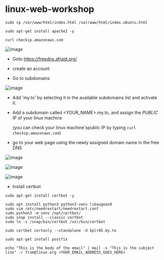 # linux-web-workshop


```
sudo cp /var/www/html/index.html /var/www/html/index.ubuntu.html

sudo apt-get install apache2 -y

curl checkip.amazonaws.com
```
![image](https://user-images.githubusercontent.com/28993140/213912238-1a1a844f-4d31-482a-af2d-19b0cc5772c7.png)

- Goto https://freedns.afraid.org/

- create an account

- Go to subdomains

![image](https://user-images.githubusercontent.com/28993140/213912372-43e16d53-5267-4920-b23e-f0676cabd76a.png)

- Add 'my.to' by selecting it in the available subdomains list and activate it.

- Add a subdomain called <YOUR_NAME>.my.to, and assign the *PUBLIC* IP of your linux machine 

  (you can check your linux machine'spublic IP by typing `curl checkip.amazonaws.com`)

- go to your web page using the newly assigned domain name in the free DNS

![image](https://user-images.githubusercontent.com/28993140/213912743-66f0795b-856d-44fd-aa8e-4421bf648aed.png)


![image](https://user-images.githubusercontent.com/28993140/213912386-ebbf335a-d5a6-42a7-ada0-cc9931bce998.png)

![image](https://user-images.githubusercontent.com/28993140/213912627-1031cbef-e58a-48fa-b0e9-86aadef4315c.png)

- Install certbot

```
sudo apt-get install certbot -y
```


```
sudo apt install python3 python3-venv libaugeas0
sudo vim /etc/needrestart/needrestart.conf
sudo python3 -m venv /opt/certbot/
sudo snap install --classic certbot
sudo ln -s /snap/bin/certbot /usr/bin/certbot
```

```
sudo certbot certonly --standalone -d kplr85.my.to
```

```
sudo apt-get install postfix
```
```
echo "This is the body of the email" | mail -s "This is the subject line" -r from@linux.org <YOUR_EMAIL_ADDRESS_GOES_HERE>
